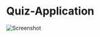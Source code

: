 # Quiz-Application

![Screenshot](https://user-images.githubusercontent.com/90748697/196827640-e228d984-3dc8-45d6-8d11-325dc4c51287.png)
